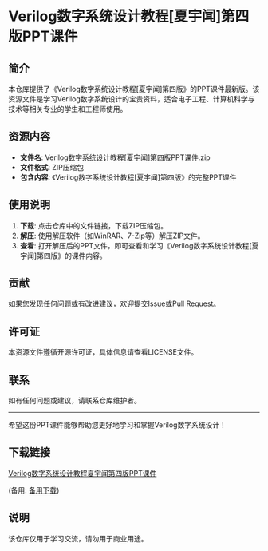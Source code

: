 # Verilog数字系统设计教程[夏宇闻]第四版PPT课件

## 简介

本仓库提供了《Verilog数字系统设计教程[夏宇闻]第四版》的PPT课件最新版。该资源文件是学习Verilog数字系统设计的宝贵资料，适合电子工程、计算机科学与技术等相关专业的学生和工程师使用。

## 资源内容

- **文件名**: Verilog数字系统设计教程[夏宇闻]第四版PPT课件.zip
- **文件格式**: ZIP压缩包
- **包含内容**: 《Verilog数字系统设计教程[夏宇闻]第四版》的完整PPT课件

## 使用说明

1. **下载**: 点击仓库中的文件链接，下载ZIP压缩包。
2. **解压**: 使用解压软件（如WinRAR、7-Zip等）解压ZIP文件。
3. **查看**: 打开解压后的PPT文件，即可查看和学习《Verilog数字系统设计教程[夏宇闻]第四版》的课件内容。

## 贡献

如果您发现任何问题或有改进建议，欢迎提交Issue或Pull Request。

## 许可证

本资源文件遵循开源许可证，具体信息请查看LICENSE文件。

## 联系

如有任何问题或建议，请联系仓库维护者。

---

希望这份PPT课件能够帮助您更好地学习和掌握Verilog数字系统设计！

## 下载链接
[Verilog数字系统设计教程夏宇闻第四版PPT课件](https://pan.quark.cn/s/e942d2e76fae) 

(备用: [备用下载](https://pan.baidu.com/s/1dBF68j7kRzRML-ZlAlM-OQ?pwd=1234))

## 说明

该仓库仅用于学习交流，请勿用于商业用途。
